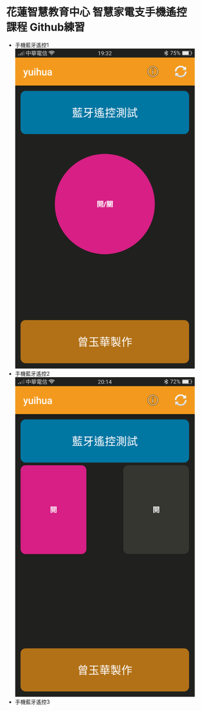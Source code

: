 # 花蓮智慧教育中心 智慧家電支手機遙控課程 Github練習
* 手機藍牙遙控1
![alt 文字](test1.png "手機藍牙遙控畫面截圖")
* 手機藍牙遙控2
![alt 文字](test2.png "手機藍牙遙控畫面截圖")
* 手機藍牙遙控3
